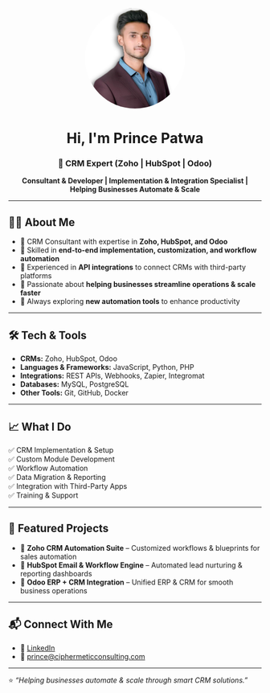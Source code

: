 <p align="center">
  <img src="https://github.com/PrincePatwa1/Princepatwa1/blob/77821b3d11e81e04cbaac2116084f9aaedb32963/Princepatwa.jpg?raw=true" 
       alt="Prince Patwa" 
       width="200" 
       height="200"
       style="border-radius: 50%; object-fit: cover;" />
</p>

<h1 align="center">Hi, I'm Prince Patwa</h1>
<h3 align="center">🚀 CRM Expert (Zoho | HubSpot | Odoo)</h3>
<p align="center"><b>Consultant & Developer | Implementation & Integration Specialist | Helping Businesses Automate & Scale</b></p>


---

## 👨‍💻 About Me  
- 🔹 CRM Consultant with expertise in **Zoho, HubSpot, and Odoo**  
- 🔹 Skilled in **end-to-end implementation, customization, and workflow automation**  
- 🔹 Experienced in **API integrations** to connect CRMs with third-party platforms  
- 🔹 Passionate about **helping businesses streamline operations & scale faster**  
- 🔹 Always exploring **new automation tools** to enhance productivity  

---

## 🛠️ Tech & Tools  
- **CRMs:** Zoho, HubSpot, Odoo  
- **Languages & Frameworks:** JavaScript, Python, PHP  
- **Integrations:** REST APIs, Webhooks, Zapier, Integromat  
- **Databases:** MySQL, PostgreSQL  
- **Other Tools:** Git, GitHub, Docker  

---

## 📈 What I Do  
✅ CRM Implementation & Setup  
✅ Custom Module Development  
✅ Workflow Automation  
✅ Data Migration & Reporting  
✅ Integration with Third-Party Apps  
✅ Training & Support  

---

## 📂 Featured Projects  
- 🔹 **Zoho CRM Automation Suite** – Customized workflows & blueprints for sales automation  
- 🔹 **HubSpot Email & Workflow Engine** – Automated lead nurturing & reporting dashboards  
- 🔹 **Odoo ERP + CRM Integration** – Unified ERP & CRM for smooth business operations  

---

## 📬 Connect With Me  
- 💼 [LinkedIn](https://www.linkedin.com/in/princepatwaccpl/)  
- 📧 prince@ciphermeticconsulting.com  

---

⭐️ *“Helping businesses automate & scale through smart CRM solutions.”*  


